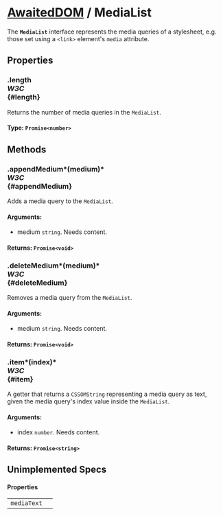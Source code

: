 # [AwaitedDOM](/docs/basic-interfaces/awaited-dom) <span>/</span> MediaList

<div class='overview'>The <code><strong>MediaList</strong></code> interface represents the media queries of a stylesheet, e.g. those set using a <code>&lt;link&gt;</code> element's <code>media</code> attribute.</div>

## Properties

### .length <div class="specs"><i>W3C</i></div> {#length}

Returns the number of media queries in the <code>MediaList</code>.

#### **Type**: `Promise<number>`

## Methods

### .appendMedium*(medium)* <div class="specs"><i>W3C</i></div> {#appendMedium}

Adds a media query to the <code>MediaList</code>.

#### **Arguments**:


 - medium `string`. Needs content.

#### **Returns**: `Promise<void>`

### .deleteMedium*(medium)* <div class="specs"><i>W3C</i></div> {#deleteMedium}

Removes a media query from the <code>MediaList</code>.

#### **Arguments**:


 - medium `string`. Needs content.

#### **Returns**: `Promise<void>`

### .item*(index)* <div class="specs"><i>W3C</i></div> {#item}

A getter that returns a <code>CSSOMString</code> representing a media query as text, given the media query's index value inside the <code>MediaList</code>.

#### **Arguments**:


 - index `number`. Needs content.

#### **Returns**: `Promise<string>`

## Unimplemented Specs

#### Properties

 |   |   | 
 | --- | --- | 
 | `mediaText` |  | 

